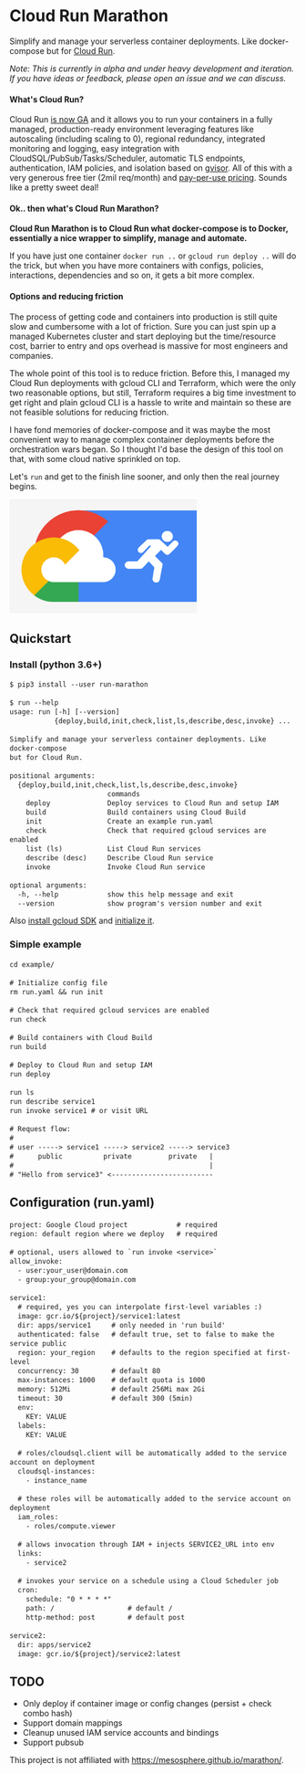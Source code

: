 # Cloud Run Marathon

Simplify and manage your serverless container deployments. Like docker-compose but for [Cloud Run](https://cloud.google.com/run/).

_Note: This is currently in alpha and under heavy development and iteration. If you have ideas or feedback, please open an issue and we can discuss._

#### What's Cloud Run?
Cloud Run [is now GA](https://cloud.google.com/blog/products/serverless/knative-based-cloud-run-services-are-ga) and it allows you to run your containers in a fully managed, production-ready environment leveraging features like autoscaling (including scaling to 0), regional redundancy, integrated monitoring and logging, easy integration with CloudSQL/PubSub/Tasks/Scheduler, automatic TLS endpoints, authentication, IAM policies, and isolation based on [gvisor](https://gvisor.dev/). All of this with a very generous free tier (2mil req/month) and [pay-per-use pricing](https://cloud.google.com/run/#pricing). Sounds like a pretty sweet deal!

#### Ok.. then what's Cloud Run Marathon?
**Cloud Run Marathon is to Cloud Run what docker-compose is to Docker, essentially a nice wrapper to simplify, manage and automate.**

If you have just one container `docker run ..` or `gcloud run deploy ..` will do the trick, but when you have more containers with configs, policies, interactions, dependencies and so on, it gets a bit more complex.

#### Options and reducing friction
The process of getting code and containers into production is still quite slow and cumbersome with a lot of friction. Sure you can just spin up a managed Kubernetes cluster and start deploying but the time/resource cost, barrier to entry and ops overhead is massive for most engineers and companies.

The whole point of this tool is to reduce friction. Before this, I managed my Cloud Run deployments with gcloud CLI and Terraform, which were the only two reasonable options, but still, Terraform requires a big time investment to get right and plain gcloud CLI is a hassle to write and maintain so these are not feasible solutions for reducing friction.

I have fond memories of docker-compose and it was maybe the most convenient way to manage complex container deployments before the orchestration wars began. So I thought I'd base the design of this tool on that, with some cloud native sprinkled on top.

Let's `run` and get to the finish line sooner, and only then the real journey begins.

<img src="./cloud-run.jpg" width="329">

## Quickstart

### Install (python 3.6+)
```
$ pip3 install --user run-marathon

$ run --help
usage: run [-h] [--version]
           {deploy,build,init,check,list,ls,describe,desc,invoke} ...

Simplify and manage your serverless container deployments. Like docker-compose
but for Cloud Run.

positional arguments:
  {deploy,build,init,check,list,ls,describe,desc,invoke}
                        commands
    deploy              Deploy services to Cloud Run and setup IAM
    build               Build containers using Cloud Build
    init                Create an example run.yaml
    check               Check that required gcloud services are enabled
    list (ls)           List Cloud Run services
    describe (desc)     Describe Cloud Run service
    invoke              Invoke Cloud Run service

optional arguments:
  -h, --help            show this help message and exit
  --version             show program's version number and exit
```

Also [install gcloud SDK](https://cloud.google.com/sdk/install) and [initialize it](https://cloud.google.com/sdk/docs/authorizing).

### Simple example
```
cd example/

# Initialize config file
rm run.yaml && run init

# Check that required gcloud services are enabled
run check

# Build containers with Cloud Build
run build

# Deploy to Cloud Run and setup IAM
run deploy

run ls
run describe service1
run invoke service1 # or visit URL

# Request flow:
#
# user -----> service1 -----> service2 -----> service3
#      public          private         private   |
#                                                |
# "Hello from service3" <-------------------------
```

## Configuration (run.yaml)
```
project: Google Cloud project            # required
region: default region where we deploy   # required

# optional, users allowed to `run invoke <service>`
allow_invoke:                            
  - user:your_user@domain.com
  - group:your_group@domain.com

service1:
  # required, yes you can interpolate first-level variables :)
  image: gcr.io/${project}/service1:latest   
  dir: apps/service1     # only needed in 'run build'
  authenticated: false   # default true, set to false to make the service public
  region: your_region    # defaults to the region specified at first-level
  concurrency: 30        # default 80
  max-instances: 1000    # default quota is 1000
  memory: 512Mi          # default 256Mi max 2Gi
  timeout: 30            # default 300 (5min)
  env:              
    KEY: VALUE
  labels:
    KEY: VALUE

  # roles/cloudsql.client will be automatically added to the service account on deployment
  cloudsql-instances:        
    - instance_name

  # these roles will be automatically added to the service account on deployment
  iam_roles:                  
    - roles/compute.viewer

  # allows invocation through IAM + injects SERVICE2_URL into env
  links:                      
    - service2               

  # invokes your service on a schedule using a Cloud Scheduler job
  cron:                      
    schedule: "0 * * * *"      
    path: /                  # default /
    http-method: post        # default post

service2:
  dir: apps/service2
  image: gcr.io/${project}/service2:latest
```

## TODO
- Only deploy if container image or config changes (persist + check combo hash)
- Support domain mappings
- Cleanup unused IAM service accounts and bindings
- Support pubsub

This project is not affiliated with https://mesosphere.github.io/marathon/.

